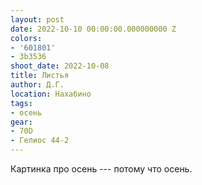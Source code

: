 ```yaml
---
layout: post
date: 2022-10-10 00:00:00.000000000 Z
colors:
- '601801'
- 3b3536
shoot_date: 2022-10-08
title: Листья
author: Д.Г.
location: Нахабино
tags:
- осень
gear:
- 70D
- Гелиос 44-2
---
```

Картинка про осень --- потому что осень.

